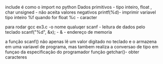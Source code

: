 include é como o import no python 
Dados primitivos - tipo inteiro, float , char 
unsigned - não aceita valores negativos
printf(%d)- imprimir variavel tipo inteiro
%f quando for float
%c - caracter

para rodar gcc ex3.c -o nome qualuqer
scanf - leitura de dados pelo teclado 
scanf("%d", &x); - & - endereço de memoria

a função scanf() não apenas lê um valor digitado no teclado e o armazena em uma variavel de programa, mas tambem realiza a conversao de tipo em funçao da especificação do programador
função getchar()- obter caracteres

